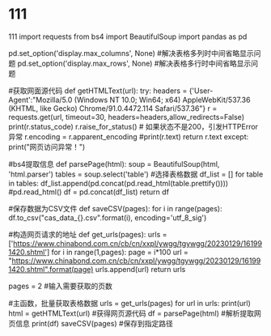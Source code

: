 # 111
111
import requests
from bs4 import BeautifulSoup
import pandas as pd

pd.set_option('display.max_columns', None)  #解决表格多列时中间省略显示问题
pd.set_option('display.max_rows', None)    #解决表格多行时中间省略显示问题

#获取网面源代码
def getHTMLText(url):
    try:
        headers = {'User-Agent':"Mozilla/5.0 (Windows NT 10.0; Win64; x64) AppleWebKit/537.36 (KHTML, like Gecko) Chrome/91.0.4472.114 Safari/537.36"}
        r = requests.get(url, timeout=30, headers=headers,allow_redirects=False)
        print(r.status_code)
        r.raise_for_status()  # 如果状态不是200，引发HTTPError异常
        r.encoding = r.apparent_encoding
        #print(r.text)
        return r.text
    except:
        print("网页访问异常！")

#bs4提取信息
def parsePage(html):
    soup = BeautifulSoup(html, 'html.parser')
    tables = soup.select('table') #选择表格数据
    df_list = []
    for table in tables:
        df_list.append(pd.concat(pd.read_html(table.prettify()))) #pd.read_html()
    df = pd.concat(df_list)
    return df

#保存数据为CSV文件
def saveCSV(pages):
    for i in range(pages):
        df.to_csv("cas_data_{}.csv".format(i), encoding='utf_8_sig')

#构造网页请求的地址
def get_urls(pages):
    urls = ['https://www.chinabond.com.cn/cb/cn/xxpl/ywgg/tgywgg/20230129/161991420.shtml']
    for i in range(1,pages):
        page = i*100
        url = "https://www.chinabond.com.cn/cb/cn/xxpl/ywgg/tgywgg/20230129/161991420.shtml".format(page)
        urls.append(url)
    return urls

pages = 2    #输入需要获取的页数

#主函数，批量获取表格数据
urls = get_urls(pages)
for url in urls:
    print(url)
    html = getHTMLText(url)  #获得网页源代码
    df = parsePage(html)  #解析提取网页信息
    print(df)
    saveCSV(pages)  #保存到指定路径 
